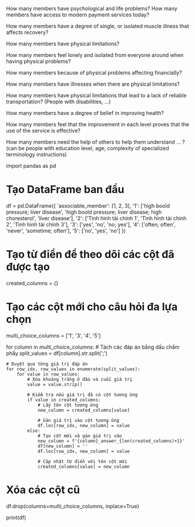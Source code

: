 How many members have psychological and life problems?
How many members have access to modern payment services today?

How many members have a degree of single, or isolated muscle illness that affects recovery?

How many members have physical limitations?

How many members feel lonely and isolated from everyone around when having physical problems?

How many members because of physical problems affecting financially?

How many members have illnesses when there are physical limitations?

How many members have physical limitations that lead to a lack of reliable transportation? (People with disabilities, ...)

How many members have a degree of belief in improving health?

How many members feel that the improvement in each level proves that the use of the service is effective?

How many members need the help of others to help them understand ... ? (can be people with education level, age, complexity of specialized terminology instructions)


import pandas as pd

# Tạo DataFrame ban đầu
df = pd.DataFrame({
    'associable_member': [1, 2, 3],
    '1': ['high boold pressure; liver disease', 'high boold pressure; liver disease; high choresterol', 'liver disease'],
    '2': ['Tình hình tài chính 1', 'Tình hình tài chính 2', 'Tình hình tài chính 3'],
    '3': ['yes', 'no', 'no; yes'],
    '4': ['often; often', 'never', 'sometime; often'],
    '5': ['no', 'yes', 'no']
})

# Tạo từ điển để theo dõi các cột đã được tạo
created_columns = {}

# Tạo các cột mới cho câu hỏi đa lựa chọn
multi_choice_columns = ['1', '3', '4', '5']

for column in multi_choice_columns:
    # Tách các đáp án bằng dấu chấm phẩy
    split_values = df[column].str.split(';')
    
    # Duyệt qua từng giá trị đáp án
    for row_idx, row_values in enumerate(split_values):
        for value in row_values:
            # Xóa khoảng trắng ở đầu và cuối giá trị
            value = value.strip()
            
            # Kiểm tra nếu giá trị đã có cột tương ứng
            if value in created_columns:
                # Lấy tên cột tương ứng
                new_column = created_columns[value]
                
                # Gán giá trị vào cột tương ứng
                df.loc[row_idx, new_column] = value
            else:
                # Tạo cột mới và gán giá trị vào
                new_column = f'{column}_answer_{len(created_columns)+1}'
                df[new_column] = ''
                df.loc[row_idx, new_column] = value
                
                # Cập nhật từ điển với tên cột mới
                created_columns[value] = new_column

# Xóa các cột cũ
df.drop(columns=multi_choice_columns, inplace=True)

print(df)

